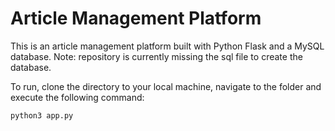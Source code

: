 # Article Management Platform

<p>This is an article management platform built with Python Flask and a MySQL database. Note: repository is currently missing the sql file to create the database.</p>

<p>To run, clone the directory to your local machine, navigate to the folder and execute the following command:</p>

```python
python3 app.py
```
